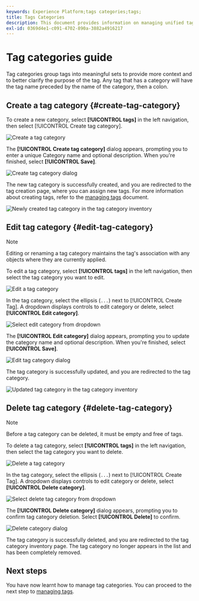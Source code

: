 ```yaml
---
keywords: Experience Platform;tags categories;tags;
title: Tags Categories
description: This document provides information on managing unified tags categories in Adobe Experience Cloud
exl-id: 0369d4e1-c091-4702-890a-3882a4916217
---
```

# Tag categories guide

Tag categories group tags into meaningful sets to provide more context and to better clarify the purpose of the tag. Any tag that has a category will have the tag name preceded by the name of the category, then a colon.

## Create a tag category {#create-tag-category}

To create a new category, select **[!UICONTROL tags]** in the left navigation, then select [!UICONTROL Create tag category].

![Create a tag category](./images/create-tag-category.png)

The **[!UICONTROL Create tag category]** dialog appears, prompting you to enter a unique Category name and optional description. When you're finished, select **[!UICONTROL Save]**.

![Create tag category dialog](./images/create-tag-category-dialog.png)

The new tag category is successfully created, and you are redirected to the tag creation page, where you can assign new tags. For more information about creating tags, refer to the [managing tags](./managing-tags.md#create-a-tag-create-tag) document.

![Newly created tag category in the tag category inventory](./images/new-tag-cateogry-listed.png)

## Edit tag category {#edit-tag-category}

>[!NOTE]
>
>Editing or renaming a tag category maintains the tag's association with any objects where they are currently applied.

To edit a tag category, select **[!UICONTROL tags]** in the left navigation, then select the tag category you want to edit.

![Edit a tag category](./images/edit-tag-category.png)

In the tag category, select the ellipsis (`...`) next to [!UICONTROL Create Tag]. A dropdown displays controls to edit category or delete, select **[!UICONTROL Edit category]**.

![Select edit category from dropdown](./images/select-edit-tag-category.png)

The **[!UICONTROL Edit category]** dialog appears, prompting you to update the category name and optional description. When you're finished, select **[!UICONTROL Save]**.

![Edit tag category dialog](./images/edit-category-dialog.png)

The tag category is successfully updated, and you are redirected to the tag category. 

![Updated tag category in the tag category inventory](./images/updated-tag-category.png)

## Delete tag category {#delete-tag-category}

>[!NOTE]
>
>Before a tag category can be deleted, it must be empty and free of tags.

To delete a tag category, select **[!UICONTROL tags]** in the left navigation, then select the tag category you want to delete.

![Delete a tag category](./images/edit-tag-category.png)

In the tag category, select the ellipsis (`...`) next to [!UICONTROL Create Tag]. A dropdown displays controls to edit category or delete, select **[!UICONTROL Delete category]**.

![Select delete tag category from dropdown](./images/select-delete-tag-category.png)

The **[!UICONTROL Delete category]** dialog appears, prompting you to confirm tag category deletion. Select **[!UICONTROL Delete]** to confirm.

![Delete category dialog](./images/delete-category-dialog.png)

The tag category is successfully deleted, and you are redirected to the tag category inventory page. The tag category no longer appears in the list and has been completely removed.

## Next steps

You have now learnt how to manage tag categories. You can proceed to the next step to [managing tags](./managing-tags.md).
